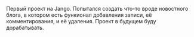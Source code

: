 Первый проект на Jango. Попытался создать что-то вроде новостного блога, в котором есть функионал добавления записи, её комментирования, и её удаления.
Проект в будущем буду дорабатывать. 
